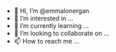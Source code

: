 - 👋 Hi, I’m @emmalonergan
- 👀 I’m interested in ...
- 🌱 I’m currently learning ...
- 💞️ I’m looking to collaborate on ...
- 📫 How to reach me ...

<!---
emmalonergan/emmalonergan is a ✨ special ✨ repository because its `README.md` (this file) appears on your GitHub profile.
You can click the Preview link to take a look at your changes.
--->
